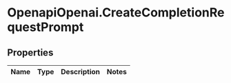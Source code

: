 # OpenapiOpenai.CreateCompletionRequestPrompt

## Properties

Name | Type | Description | Notes
------------ | ------------- | ------------- | -------------


